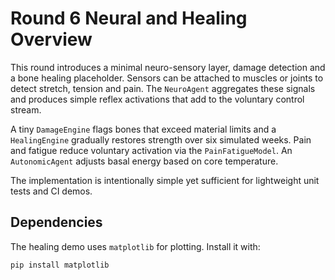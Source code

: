 # Round 6 Neural and Healing Overview

This round introduces a minimal neuro-sensory layer, damage detection and a bone
healing placeholder. Sensors can be attached to muscles or joints to detect
stretch, tension and pain. The `NeuroAgent` aggregates these signals and
produces simple reflex activations that add to the voluntary control stream.

A tiny `DamageEngine` flags bones that exceed material limits and a
`HealingEngine` gradually restores strength over six simulated weeks.  Pain and
fatigue reduce voluntary activation via the `PainFatigueModel`.  An
`AutonomicAgent` adjusts basal energy based on core temperature.

The implementation is intentionally simple yet sufficient for lightweight unit
tests and CI demos.

## Dependencies

The healing demo uses `matplotlib` for plotting. Install it with:

```bash
pip install matplotlib
```
